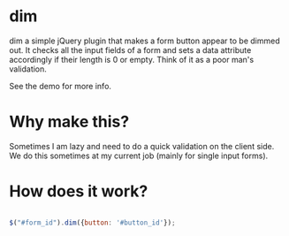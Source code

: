 dim
==

dim a simple jQuery plugin that makes a form button appear to be dimmed out.  It checks all the input fields of a form and sets a data attribute accordingly if their length is 0 or empty. Think of it as a poor man's validation.

See the demo for more info.

Why make this? 
==

Sometimes I am lazy and need to do a quick validation on the client side.  We do this sometimes at my current job (mainly for single input forms).


How does it work?
==

```javascript

$("#form_id").dim({button: '#button_id'});
